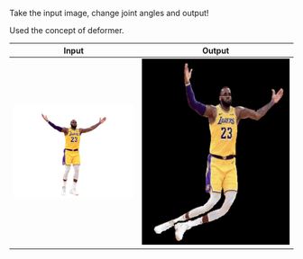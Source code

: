 Take the input image, change joint angles and output!

Used the concept of deformer.

Input         |  Output
:-------------------------:|:-------------------------:
![](https://github.com/mifanbing/DeformIt2/blob/main/lbj.png) | ![](https://github.com/mifanbing/DeformIt2/blob/main/output.png)
